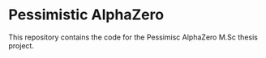 # Pessimistic AlphaZero

This repository contains the code for the Pessimisc AlphaZero M.Sc thesis project.

